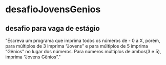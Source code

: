# desafioJovensGenios
## desafio para vaga de estágio 

"Escreva um programa que imprima todos os números de -
0 a X, porém, para múltiplos de 3 imprima “Jovens” e para
múltiplos de 5 imprima “Gênios” no lugar dos números.
Para números múltiplos de ambos(3 e 5), imprima “Jovens
Gênios”."
